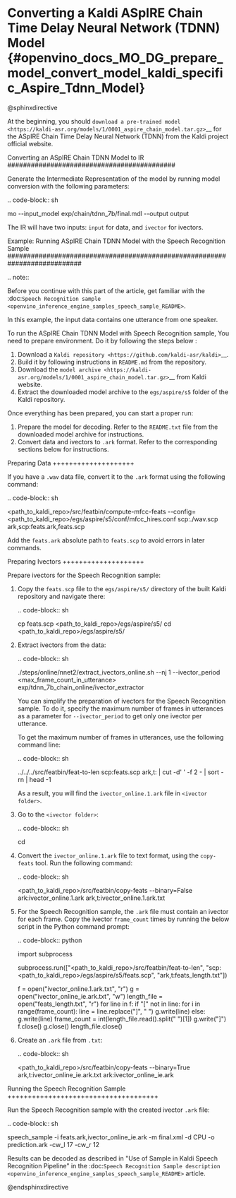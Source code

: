 # Converting a Kaldi ASpIRE Chain Time Delay Neural Network (TDNN) Model {#openvino_docs_MO_DG_prepare_model_convert_model_kaldi_specific_Aspire_Tdnn_Model}

@sphinxdirective

At the beginning, you should `download a pre-trained model <https://kaldi-asr.org/models/1/0001_aspire_chain_model.tar.gz>`__
for the ASpIRE Chain Time Delay Neural Network (TDNN) from the Kaldi project official website.

Converting an ASpIRE Chain TDNN Model to IR
###########################################

Generate the Intermediate Representation of the model by running model conversion with the following parameters:

.. code-block:: sh

   mo --input_model exp/chain/tdnn_7b/final.mdl --output output


The IR will have two inputs: ``input`` for data, and ``ivector`` for ivectors.

Example: Running ASpIRE Chain TDNN Model with the Speech Recognition Sample
###########################################################################

.. note::

   Before you continue with this part of the article, get familiar with the
   :doc:`Speech Recognition sample <openvino_inference_engine_samples_speech_sample_README>`.

In this example, the input data contains one utterance from one speaker.

To run the ASpIRE Chain TDNN Model with Speech Recognition sample, You need to prepare environment. Do it by following the steps below :

1. Download a `Kaldi repository <https://github.com/kaldi-asr/kaldi>`__.
2. Build it by following instructions in ``README.md`` from the repository.
3. Download the `model archive <https://kaldi-asr.org/models/1/0001_aspire_chain_model.tar.gz>`__ from Kaldi website.
4. Extract the downloaded model archive to the ``egs/aspire/s5`` folder of the Kaldi repository.

Once everything has been prepared, you can start a proper run:

1. Prepare the model for decoding. Refer to the ``README.txt`` file from the downloaded model archive for instructions.
2. Convert data and ivectors to ``.ark`` format. Refer to the corresponding sections below for instructions.

Preparing Data
++++++++++++++++++++

If you have a ``.wav`` data file, convert it to the ``.ark`` format using the following command:

.. code-block:: sh

   <path_to_kaldi_repo>/src/featbin/compute-mfcc-feats --config=<path_to_kaldi_repo>/egs/aspire/s5/conf/mfcc_hires.conf scp:./wav.scp ark,scp:feats.ark,feats.scp


Add the ``feats.ark`` absolute path to ``feats.scp`` to avoid errors in later commands.

Preparing Ivectors
++++++++++++++++++++

Prepare ivectors for the Speech Recognition sample:

1. Copy the ``feats.scp`` file to the ``egs/aspire/s5/`` directory of the built Kaldi repository and navigate there:

   .. code-block:: sh

      cp feats.scp <path_to_kaldi_repo>/egs/aspire/s5/
      cd <path_to_kaldi_repo>/egs/aspire/s5/


2. Extract ivectors from the data:

   .. code-block:: sh

      ./steps/online/nnet2/extract_ivectors_online.sh --nj 1 --ivector_period <max_frame_count_in_utterance> <data folder> exp/tdnn_7b_chain_online/ivector_extractor <ivector    folder>


   You can simplify the preparation of ivectors for the Speech Recognition sample. To do it, specify the maximum number of frames in utterances as a parameter for    ``--ivector_period`` to get only one ivector per utterance.

   To get the maximum number of frames in utterances, use the following command line:

   .. code-block:: sh

      ../../../src/featbin/feat-to-len scp:feats.scp ark,t: | cut -d' ' -f 2 - | sort -rn | head -1


   As a result, you will find the ``ivector_online.1.ark`` file in ``<ivector folder>``.

3. Go to the ``<ivector folder>``:

   .. code-block:: sh

      cd <ivector folder>


4. Convert the ``ivector_online.1.ark`` file to text format, using the ``copy-feats`` tool. Run the following command:

   .. code-block:: sh

      <path_to_kaldi_repo>/src/featbin/copy-feats --binary=False ark:ivector_online.1.ark ark,t:ivector_online.1.ark.txt


5. For the Speech Recognition sample, the ``.ark`` file must contain an ivector
for each frame. Copy the ivector ``frame_count`` times by running the below script in the Python command prompt:

   .. code-block:: python

      import subprocess

      subprocess.run(["<path_to_kaldi_repo>/src/featbin/feat-to-len", "scp:<path_to_kaldi_repo>/egs/aspire/s5/feats.scp", "ark,t:feats_length.txt"])

      f = open("ivector_online.1.ark.txt", "r")
      g = open("ivector_online_ie.ark.txt", "w")
      length_file = open("feats_length.txt", "r")
      for line in f:
          if "[" not in line:
              for i in range(frame_count):
                  line = line.replace("]", " ")
                  g.write(line)
          else:
              g.write(line)
              frame_count = int(length_file.read().split(" ")[1])
      g.write("]")
      f.close()
      g.close()
      length_file.close()


6. Create an ``.ark`` file from ``.txt``:

   .. code-block:: sh

      <path_to_kaldi_repo>/src/featbin/copy-feats --binary=True ark,t:ivector_online_ie.ark.txt ark:ivector_online_ie.ark


Running the Speech Recognition Sample
+++++++++++++++++++++++++++++++++++++

Run the Speech Recognition sample with the created ivector ``.ark`` file:

.. code-block:: sh

   speech_sample -i feats.ark,ivector_online_ie.ark -m final.xml -d CPU -o prediction.ark -cw_l 17 -cw_r 12


Results can be decoded as described in "Use of Sample in Kaldi Speech Recognition Pipeline"
in the :doc:`Speech Recognition Sample description <openvino_inference_engine_samples_speech_sample_README>` article.

@endsphinxdirective
